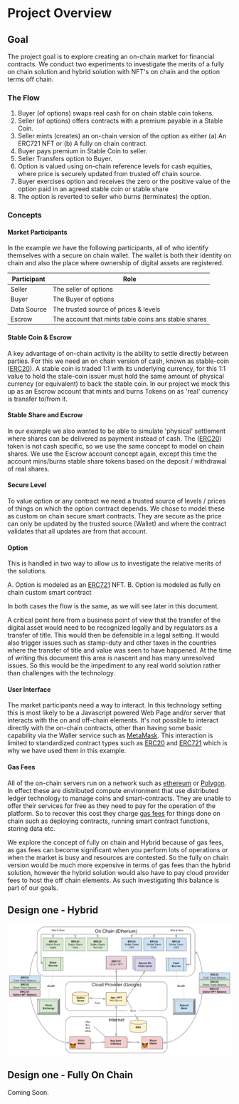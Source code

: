 # Project Overview

## Goal

The project goal is to explore creating an on-chain market for financial contracts. We conduct two experiments to investigate the merits of a fully on chain solution and hybrid solution with NFT's on chain and the option terms off chain.

### The Flow

1. Buyer (of options) swaps real cash for on chain stable coin tokens.
2. Seller (of options) offers contracts with a premium payable in a Stable Coin.
3. Seller mints (creates) an on-chain version of the option as either (a) An ERC721 NFT or (b) A fully on chain contract.
4. Buyer pays premium in Stable Coin to seller.
5. Seller Transfers option to Buyer.
6. Option is valued using on-chain reference levels for cash equities, where price is securely updated from trusted off chain source.
7. Buyer exercises option and receives the zero or the positive value of the option paid in an agreed stable coin or stable share
8. The option is reverted to seller who burns (terminates) the option.

### Concepts

#### Market Participants

In the example we have the following participants, all of who identify themselves with a secure on chain wallet. The wallet is both their identity on chain and also the place where ownership of digital assets are registered.

| Participant | Role |
| ----------| -----|
| Seller | The seller of options |
| Buyer | The Buyer of options |
| Data Source | The trusted source of prices & levels |
| Escrow | The account that mints table coins ans stable shares

#### Stable Coin & Escrow

A key advantage of on-chain activity is the ability to settle directly between parties. For this we need an on chain version of cash, known as stable-coin ([ERC20](https://ethereum.org/en/developers/docs/standards/tokens/erc-20/)).
A stable coin is traded 1:1 with its underlying currency, for this 1:1 value to hold the stale-coin issuer must hold the same amount of physical currency (or equivalent) to back the stable coin. In our project we mock this up as an Escrow account that mints and burns Tokens on as 'real' currency is transfer to/from it.

#### Stable Share and Escrow

In our example we also wanted to be able to simulate 'physical' settlement where shares can be delivered as payment instead of cash. The ([ERC20](https://ethereum.org/en/developers/docs/standards/tokens/erc-20/)) token is not cash specific, so we use the same concept to model on chain shares. We use the Escrow account concept again, except this time the account mins/burns stable share tokens based on the deposit / withdrawal of real shares.

#### Secure Level

To value option or any contract we need a trusted source of levels / prices of things on which the option contract depends. We chose to model these as custom on chain secure smart contracts. They are secure as the price can only be updated by the trusted source (Wallet) and where the contract validates that all updates are from that account.

#### Option

This is handled in two way to allow us to investigate the relative merits of the solutions.

A. Option is modeled as an [ERC721](https://eips.ethereum.org/EIPS/eip-721) NFT.
B. Option is modeled as fully on chain custom smart contract

In both cases the flow is the same, as we will see later in this document.

A critical point here from a business point of view that the transfer of the digital asset would need to be recognized legally and by regulators as a transfer of title. This would then be defensible in a legal setting. It would also trigger issues such as stamp-duty and other taxes in the countries where the transfer of title and value was seen to have happened. At the time of writing this document this area is nascent and has many unresolved issues. So this would be the impediment to any real world solution rather than challenges with the technology.

#### User Interface

The market participants need a way to interact. In this technology setting this is most likely to be a Javascript powered Web Page and/or server that interacts with the on and off-chain elements. It's not possible to interact directly with the on-chain contracts, other than having some basic capability via the Waller service such as [MetaMask](https://metamask.io/). This interaction is limited to standardized contract types such as [ERC20](https://ethereum.org/en/developers/docs/standards/tokens/erc-20/) and [ERC721](https://eips.ethereum.org/EIPS/eip-721) which is why we have used them in this example.

#### Gas Fees

All of the on-chain servers run on a network such as [ethereum](https://ethereum.org/en/) or [Polygon](https://wiki.polygon.technology/docs/develop/getting-started). In effect these are distributed compute environment that use distributed ledger technology to manage coins and smart-contracts. They are unable to offer their services for free as they need to pay for the operation of the platform. So to recover this cost they charge [gas fees](https://ethereum.org/en/developers/docs/gas/) for things done on chain such as deploying contracts, running smart contract functions, storing data etc.

We explore the concept of fully on chain and Hybrid because of gas fees, as gas fees can become significant when you perform lots of operations or when the market is busy and resources are contested. So the fully on chain version would be much more expensive in terms of gas fees than the hybrid solution, however the hybrid solution would also have to pay cloud provider fees to host the off chain elements. As such investigating this balance is part of our goals.

## Design one - Hybrid

![Design With NFT](./resources/OnChainFinancialContracts.png)

## Design one - Fully On Chain

Coming Soon.

